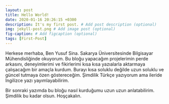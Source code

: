 ```yaml
---
layout: post
title: Hello World!
date: 2020-01-16 20:26:15 +0300
description: It's my first post. # Add post description (optional)
img: jekyll-post.png # Add image post (optional)
fig-caption: # Add figcaption (optional)
tags: [First-Post]
---
```

Herkese merhaba, Ben Yusuf Sina. Sakarya Üniversitesinde Bilgisayar Mühendisliğinde okuyorum. Bu bloğu yapacağım projelerimin perde arkasını, deneyimlerimi ve fikirlerimi kısa kısa yazıalarla aktarmaya çalışacağım bir amaçla kurdum. Burayı kısa soluklu değilde uzun soluklu ve güncel tutmaya özen göstereceğim. Şimdilik Türkçe yazıyorum ama ileride İngilizce yazı yayımlayabilirim.

Bir sonraki yazımda bu bloğu nasıl kurduğumu uzun uzun anlatabilirim. Şimdilik bu kadar olsun. Hoşçakalın. 